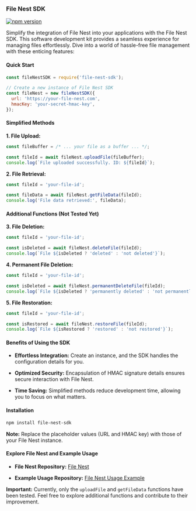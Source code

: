 ### File Nest SDK

[![npm version](https://badge.fury.io/js/file-nest-sdk.svg)](https://www.npmjs.com/package/file-nest-sdk)

Simplify the integration of File Nest into your applications with the File Nest SDK. This software development kit provides a seamless experience for managing files effortlessly. Dive into a world of hassle-free file management with these enticing features:

#### Quick Start

```javascript
const fileNestSDK = require('file-nest-sdk');

// Create a new instance of File Nest SDK
const fileNest = new fileNestSDK({
  url: 'https://your-file-nest.com',
  hmacKey: 'your-secret-hmac-key',
});
```

#### Simplified Methods

**1. File Upload:**

```javascript
const fileBuffer = /* ... your file as a buffer ... */;

const fileId = await fileNest.uploadFile(fileBuffer);
console.log(`File uploaded successfully. ID: ${fileId}`);
```

**2. File Retrieval:**

```javascript
const fileId = 'your-file-id';

const fileData = await fileNest.getFileData(fileId);
console.log('File data retrieved:', fileData);
```

#### Additional Functions (Not Tested Yet)

**3. File Deletion:**

```javascript
const fileId = 'your-file-id';

const isDeleted = await fileNest.deleteFile(fileId);
console.log(`File ${isDeleted ? 'deleted' : 'not deleted'}`);
```

**4. Permanent File Deletion:**

```javascript
const fileId = 'your-file-id';

const isDeleted = await fileNest.permanentDeleteFile(fileId);
console.log(`File ${isDeleted ? 'permanently deleted' : 'not permanently deleted'}`);
```

**5. File Restoration:**

```javascript
const fileId = 'your-file-id';

const isRestored = await fileNest.restoreFile(fileId);
console.log(`File ${isRestored ? 'restored' : 'not restored'}`);
```

#### Benefits of Using the SDK

- **Effortless Integration:** Create an instance, and the SDK handles the configuration details for you.

- **Optimized Security:** Encapsulation of HMAC signature details ensures secure interaction with File Nest.

- **Time Saving:** Simplified methods reduce development time, allowing you to focus on what matters.

#### Installation

```bash
npm install file-nest-sdk
```

**Note:** Replace the placeholder values (URL and HMAC key) with those of your File Nest instance.

#### Explore File Nest and Example Usage

- **File Nest Repository:** [File Nest](https://github.com/fless-lab/file-nest)
  
- **Example Usage Repository:** [File Nest Usage Example](https://github.com/fless-lab/file-nest-usage-example)

**Important:** Currently, only the `uploadFile` and `getFileData` functions have been tested. Feel free to explore additional functions and contribute to their improvement.
